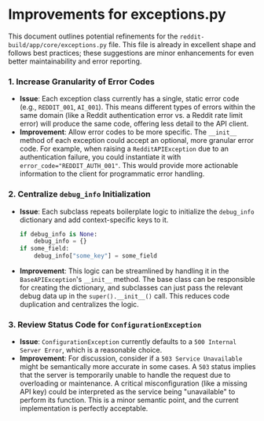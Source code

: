 # Improvements for exceptions.py

This document outlines potential refinements for the `reddit-build/app/core/exceptions.py` file. This file is already in excellent shape and follows best practices; these suggestions are minor enhancements for even better maintainability and error reporting.

### 1. Increase Granularity of Error Codes

- **Issue**: Each exception class currently has a single, static error code (e.g., `REDDIT_001`, `AI_001`). This means different types of errors within the same domain (like a Reddit authentication error vs. a Reddit rate limit error) will produce the same code, offering less detail to the API client.
- **Improvement**: Allow error codes to be more specific. The `__init__` method of each exception could accept an optional, more granular error code. For example, when raising a `RedditAPIException` due to an authentication failure, you could instantiate it with `error_code="REDDIT_AUTH_001"`. This would provide more actionable information to the client for programmatic error handling.

### 2. Centralize `debug_info` Initialization

- **Issue**: Each subclass repeats boilerplate logic to initialize the `debug_info` dictionary and add context-specific keys to it.
  ```python
  if debug_info is None:
      debug_info = {}
  if some_field:
      debug_info["some_key"] = some_field
  ```
- **Improvement**: This logic can be streamlined by handling it in the `BaseAPIException`'s `__init__` method. The base class can be responsible for creating the dictionary, and subclasses can just pass the relevant debug data up in the `super().__init__()` call. This reduces code duplication and centralizes the logic.

### 3. Review Status Code for `ConfigurationException`

- **Issue**: `ConfigurationException` currently defaults to a `500 Internal Server Error`, which is a reasonable choice.
- **Improvement**: For discussion, consider if a `503 Service Unavailable` might be semantically more accurate in some cases. A `503` status implies that the server is temporarily unable to handle the request due to overloading or maintenance. A critical misconfiguration (like a missing API key) could be interpreted as the service being "unavailable" to perform its function. This is a minor semantic point, and the current implementation is perfectly acceptable.
